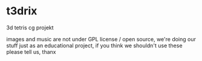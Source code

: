 t3drix
======

3d tetris cg projekt

images and music are not under GPL license / open source, we're doing our stuff just as an educational project,
if you think we shouldn't use these please tell us, thanx